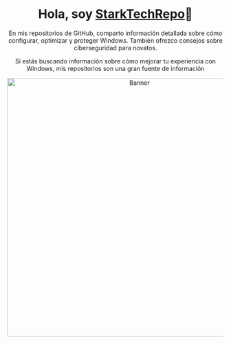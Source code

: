 <!-- Saludo con el nombre del usuario y enlace al perfil -->
<h1 align="center"><b>Hola, soy <a href="https://github.com/StarkTechRepo">StarkTechRepo</a>👋</b></h1>
</p>

<!-- Descripción atractiva y centrada -->
<p align="center">
  En mis repositorios de GitHub, comparto información detallada sobre cómo configurar, optimizar y proteger Windows. También ofrezco consejos sobre ciberseguridad para novatos.
</p>

<p align="center">
  Si estás buscando información sobre cómo mejorar tu experiencia con Windows, mis repositorios son una gran fuente de información
</p>

<!-- Animación en la parte inferior con mensajes secuenciales -->

<!-- Imagen de banner debajo de la animación -->
<p align="center">
  <img src="tu_imagen_de_banner.jpg" alt="Banner" width="600">
</p>

